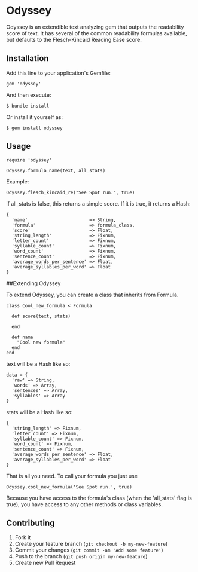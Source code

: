 # Odyssey

Odyssey is an extendible text analyzing gem that outputs the readability score of text. It has several of the common readability formulas available, but defaults to the Flesch-Kincaid Reading Ease score.

## Installation

Add this line to your application's Gemfile:

    gem 'odyssey'

And then execute:

    $ bundle install

Or install it yourself as:

    $ gem install odyssey

## Usage

    require 'odyssey'

    Odyssey.formula_name(text, all_stats)

Example:

    Odyssey.flesch_kincaid_re("See Spot run.", true)

if all_stats is false, this returns a simple score. If it is true, it returns a Hash:


    {
      'name'                       => String,
      'formula'                    => formula_class,
      'score'                      => Float,
      'string_length'              => Fixnum,
      'letter_count'               => Fixnum,
      'syllable_count'             => Fixnum,
      'word_count'                 => Fixnum,
      'sentence_count'             => Fixnum,
      'average_words_per_sentence' => Float,
      'average_syllables_per_word' => Float
    }


##Extending Odyssey

To extend Odyssey, you can create a class that inherits from Formula.

    class Cool_new_formula < Formula

      def score(text, stats)

      end

      def name
        "Cool new formula"
      end
    end

text will be a Hash like so:

    data = {
      'raw' => String,
      'words' => Array,
      'sentences' => Array,
      'syllables' => Array
    }

stats will be a Hash like so:

    {
      'string_length' => Fixnum,
      'letter_count' => Fixnum,
      'syllable_count' => Fixnum,
      'word_count' => Fixnum,
      'sentence_count' => Fixnum,
      'average_words_per_sentence' => Float,
      'average_syllables_per_word' => Float
    }

That is all you need.
To call your formula you just use 

    Odyssey.cool_new_formula('See Spot run.', true)

Because you have access to the formula's class (when the 'all_stats' flag is true),
you have access to any other methods or class variables.

## Contributing

1. Fork it
2. Create your feature branch (`git checkout -b my-new-feature`)
3. Commit your changes (`git commit -am 'Add some feature'`)
4. Push to the branch (`git push origin my-new-feature`)
5. Create new Pull Request
